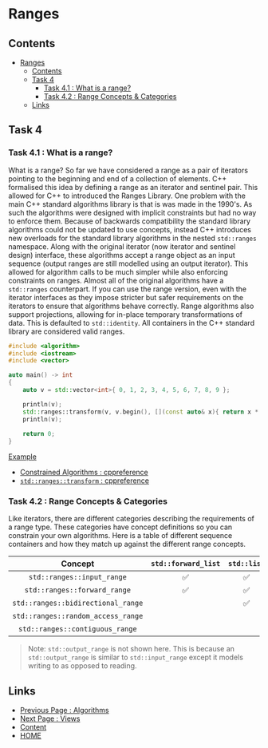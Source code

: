 # Ranges

## Contents

- [Ranges](#ranges)
  - [Contents](#contents)
  - [Task 4](#task-4)
    - [Task 4.1 : What is a range?](#task-41--what-is-a-range)
    - [Task 4.2 : Range Concepts \& Categories](#task-42--range-concepts--categories)
  - [Links](#links)

## Task 4

### Task 4.1 : What is a range?

What is a range? So far we have considered a range as a pair of iterators pointing to the beginning and end of a collection of elements. C++ formalised this idea by defining a range as an iterator and sentinel pair. This allowed for C++ to introduced the Ranges Library. One problem with the main C++ standard algorithms library is that is was made in the 1990's. As such the algorithms were designed with implicit constraints but had no way to enforce them. Because of backwards compatibility the standard library algorithms could not be updated to use concepts, instead C++ introduces new overloads for the standard library algorithms in the nested `std::ranges` namespace. Along with the original iterator (now iterator and sentinel design) interface, these algorithms accept a range object as an input sequence (output ranges are still modelled using an output iterator). This allowed for algorithm calls to be much simpler while also enforcing constraints on ranges. Almost all of the original algorithms have a `std::ranges` counterpart. If you can use the range version, even with the iterator interfaces as they impose stricter but safer requirements on the iterators to ensure that algorithms behave correctly. Range algorithms also support projections, allowing for in-place temporary transformations of data. This is defaulted to `std::identity`. All containers in the C++ standard library are considered valid ranges.

```cxx
#include <algorithm>
#include <iostream>
#include <vector>

auto main() -> int
{
    auto v = std::vector<int>{ 0, 1, 2, 3, 4, 5, 6, 7, 8, 9 };

    println(v);
    std::ranges::transform(v, v.begin(), [](const auto& x){ return x * x; });
    println(v);
    
    return 0;
}
```

[Example](https://www.godbolt.org/z/6bdKa63j4)

- [Constrained Algorithms : cppreference](https://en.cppreference.com/w/cpp/algorithm/ranges)
- [`std::ranges::transform` : cppreference](https://en.cppreference.com/w/cpp/algorithm/ranges/transform)

### Task 4.2 : Range Concepts & Categories

Like iterators, there are different categories describing the requirements of a range type. These categories have concept definitions so you can constrain your own algorithms. Here is a table of different sequence containers and how they match up against the different range concepts.

|               Concept              | `std::forward_list` | `std::list` | `std::deque` | `std::array` | `std::vector` |
|:----------------------------------:|:-------------------:|:-----------:|:------------:|:------------:|:-------------:|
|     `std::ranges::input_range`     |          ✅          |      ✅      |       ✅      |       ✅      |       ✅       |
|    `std::ranges::forward_range`    |          ✅          |      ✅      |       ✅      |       ✅      |       ✅       |
| `std::ranges::bidirectional_range` |                     |      ✅      |       ✅      |       ✅      |       ✅       |
| `std::ranges::random_access_range` |                     |             |       ✅      |       ✅      |       ✅       |
|   `std::ranges::contiguous_range`  |                     |             |              |       ✅      |       ✅       |

> Note: `std::output_range` is not shown here. This is because an `std::output_range` is similar to `std::input_range` except it models writing to as opposed to reading.

## Links

- [Previous Page : Algorithms](/content/part6/tasks/algorithms.md)
- [Next Page : Views](/content/part6/tasks/views.md)
- [Content](/content/README.md)
- [HOME](/README.md)
